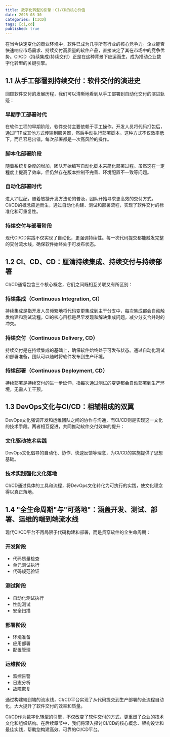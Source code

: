 ```yaml
---
title: 数字化转型的引擎：CI/CD的核心价值
date: 2025-08-30
categories: [CICD]
tags: [ci,cd]
published: true
---
```


在当今快速变化的商业环境中，软件已成为几乎所有行业的核心竞争力。企业能否快速响应市场需求、持续交付高质量的软件产品，直接决定了其在市场中的竞争优势。CI/CD（持续集成/持续交付）正是在这种背景下应运而生，成为推动企业数字化转型的关键引擎。

## 1.1 从手工部署到持续交付：软件交付的演进史

回顾软件交付的发展历程，我们可以清晰地看到从手工部署到自动化交付的演进轨迹：

### 早期手工部署时代
在软件工程的早期阶段，软件交付主要依赖于手工操作。开发人员将代码打包后，通过FTP或其他方式传输到服务器，然后手动执行部署脚本。这种方式不仅效率低下，而且容易出错，每次部署都是一次高风险的操作。

### 脚本化部署阶段
随着系统复杂度的增加，团队开始编写自动化脚本来简化部署过程。虽然这在一定程度上提高了效率，但仍然存在版本控制不完善、环境配置不一致等问题。

### 自动化部署时代
进入21世纪，随着敏捷开发方法论的普及，团队开始寻求更高效的交付方式。CI/CD的概念应运而生，通过自动化构建、测试和部署流程，实现了软件交付的标准化和可重复性。

### 持续交付与部署阶段
现代CI/CD实践不仅实现了自动化，更强调持续性。每一次代码提交都能触发完整的交付流水线，确保软件始终处于可发布状态。

## 1.2 CI、CD、CD：厘清持续集成、持续交付与持续部署

CI/CD通常包含三个核心概念，它们之间既相互关联又有所区别：

### 持续集成（Continuous Integration, CI）
持续集成是指开发人员频繁地将代码变更集成到主干分支中，每次集成都会自动触发构建和测试流程。CI的核心目标是尽早发现和解决集成问题，减少分支合并时的冲突。

### 持续交付（Continuous Delivery, CD）
持续交付是在持续集成的基础上，确保软件始终处于可发布状态。通过自动化测试和部署准备，团队可以随时将软件发布到生产环境。

### 持续部署（Continuous Deployment, CD）
持续部署是持续交付的进一步延伸，指每次通过测试的变更都会自动部署到生产环境，无需人工干预。

## 1.3 DevOps文化与CI/CD：相辅相成的双翼

DevOps文化强调开发和运维团队之间的协作与沟通，而CI/CD则是实现这一文化的技术手段。两者相互促进，共同推动软件交付效率的提升：

### 文化驱动技术实践
DevOps文化倡导的自动化、协作、快速反馈等理念，为CI/CD的实施提供了思想基础。

### 技术实践强化文化落地
CI/CD通过具体的工具和流程，将DevOps文化转化为可执行的实践，使文化理念得以真正落地。

## 1.4 "全生命周期"与"可落地"：涵盖开发、测试、部署、运维的端到端流水线

现代CI/CD平台不再局限于代码构建和部署，而是贯穿软件的全生命周期：

### 开发阶段
- 代码质量检查
- 单元测试执行
- 代码规范验证

### 测试阶段
- 自动化测试执行
- 性能测试
- 安全扫描

### 部署阶段
- 环境准备
- 应用部署
- 配置管理

### 运维阶段
- 监控告警
- 日志分析
- 故障恢复

通过构建端到端的流水线，CI/CD平台实现了从代码提交到生产部署的全流程自动化，大大提升了软件交付的效率和质量。

CI/CD作为数字化转型的引擎，不仅改变了软件交付的方式，更重塑了企业的技术文化和组织结构。在后续章节中，我们将深入探讨CI/CD的核心概念、架构设计和最佳实践，帮助您构建高效、可靠的CI/CD平台。